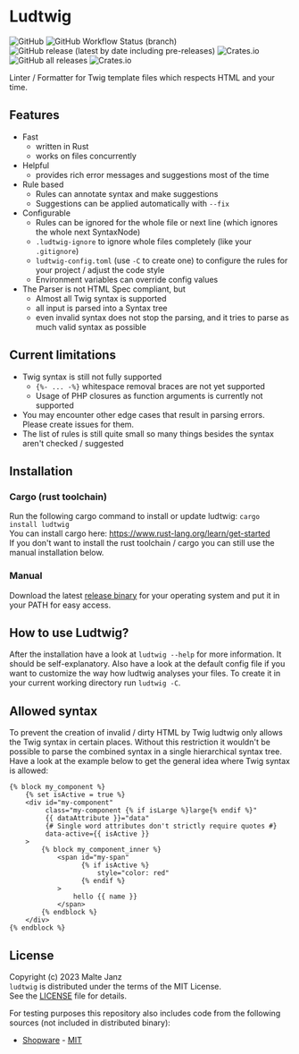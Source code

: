 # Ludtwig
![GitHub](https://img.shields.io/github/license/MalteJanz/ludtwig?color=blue&style=flat-square)
![GitHub Workflow Status (branch)](https://img.shields.io/github/workflow/status/MalteJanz/ludtwig/CI/main?label=CI&logo=GitHub%20Actions&logoColor=%23FFFFFF&style=flat-square)
![GitHub release (latest by date including pre-releases)](https://img.shields.io/github/v/release/MalteJanz/ludtwig?include_prereleases&logo=GitHub&style=flat-square)
![Crates.io](https://img.shields.io/crates/v/ludtwig?style=flat-square)
![GitHub all releases](https://img.shields.io/github/downloads/MalteJanz/ludtwig/total?logo=GitHub&style=flat-square)
![Crates.io](https://img.shields.io/crates/d/ludtwig?label=downloads%20crates.io&style=flat-square)

Linter / Formatter for Twig template files which respects HTML and your time.

## Features
- Fast
  - written in Rust
  - works on files concurrently
- Helpful
  - provides rich error messages and suggestions most of the time
- Rule based
  - Rules can annotate syntax and make suggestions
  - Suggestions can be applied automatically with `--fix`
- Configurable
  - Rules can be ignored for the whole file or next line (which ignores the whole next SyntaxNode)
  - `.ludtwig-ignore` to ignore whole files completely (like your `.gitignore`)
  - `ludtwig-config.toml` (use `-C` to create one) to configure the rules for your project / adjust the code style
  - Environment variables can override config values
- The Parser is not HTML Spec compliant, but
  - Almost all Twig syntax is supported
  - all input is parsed into a Syntax tree
  - even invalid syntax does not stop the parsing, and it tries to parse as much valid syntax as possible

## Current limitations
- Twig syntax is still not fully supported
  - `{%- ... -%}` whitespace removal braces are not yet supported
  - Usage of PHP closures as function arguments is currently not supported
- You may encounter other edge cases that result in parsing errors. Please create issues for them.
- The list of rules is still quite small so many things besides the syntax aren't checked / suggested

## Installation
### Cargo (rust toolchain)
Run the following cargo command to install or update ludtwig:
`cargo install ludtwig`  
You can install cargo here: https://www.rust-lang.org/learn/get-started  
If you don't want to install the rust toolchain / cargo you can still use the manual installation below.

### Manual
Download the latest [release binary](https://github.com/MalteJanz/ludtwig/releases) for your operating system and put it in your PATH for easy access.

## How to use Ludtwig?
After the installation have a look at `ludtwig --help` for more information. It should be self-explanatory.
Also have a look at the default config file if you want to customize the way how ludtwig analyses your files.
To create it in your current working directory run `ludtwig -C`.

## Allowed syntax
To prevent the creation of invalid / dirty HTML by Twig ludtwig only allows the Twig syntax in certain places.
Without this restriction it wouldn't be possible to parse the combined syntax in a single hierarchical syntax tree.
Have a look at the example below to get the general idea where Twig syntax is allowed:
```twig
{% block my_component %}
    {% set isActive = true %}
    <div id="my-component"
         class="my-component {% if isLarge %}large{% endif %}"
         {{ dataAttribute }}="data"
         {# Single word attributes don't strictly require quotes #}
         data-active={{ isActive }}
    >
        {% block my_component_inner %}
            <span id="my-span"
                  {% if isActive %}
                      style="color: red"
                  {% endif %}
            >
                hello {{ name }}
            </span>
        {% endblock %}
    </div>
{% endblock %}
```

## License
Copyright (c) 2023 Malte Janz  
`ludtwig` is distributed under the terms of the MIT License.  
See the [LICENSE](./LICENSE) file for details.

For testing purposes this repository also includes code from the following sources (not included in distributed binary):
- [Shopware](https://github.com/shopware/platform) - [MIT](https://github.com/shopware/platform/blob/master/LICENSE)
